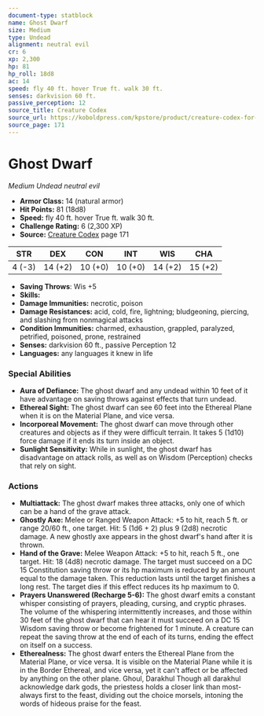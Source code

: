 ```yaml
---
document-type: statblock
name: Ghost Dwarf
size: Medium
type: Undead
alignment: neutral evil
cr: 6
xp: 2,300
hp: 81
hp_roll: 18d8
ac: 14
speed: fly 40 ft. hover True ft. walk 30 ft.
senses: darkvision 60 ft. 
passive_perception: 12
source_title: Creature Codex
source_url: https://koboldpress.com/kpstore/product/creature-codex-for-5th-edition-dnd
source_page: 171
---
```


# Ghost Dwarf

*Medium* *Undead* *neutral evil*

- **Armor Class:** 14 (natural armor)
- **Hit Points:** 81 (18d8)
- **Speed:** fly 40 ft. hover True ft. walk 30 ft.
- **Challenge Rating:** 6 (2,300 XP)
- **Source:** [Creature Codex](https://koboldpress.com/kpstore/product/creature-codex-for-5th-edition-dnd) page 171

| STR | DEX | CON | INT | WIS | CHA |
| --- | --- | --- | --- | --- | --- |
| 4 (-3) | 14 (+2) | 10 (+0) | 10 (+0) | 14 (+2) | 15 (+2) |

- **Saving Throws**: Wis +5
- **Skills:** 
- **Damage Immunities:** necrotic, poison
- **Damage Resistances:** acid, cold, fire, lightning; bludgeoning, piercing, and slashing from nonmagical attacks
- **Condition Immunities:** charmed, exhaustion, grappled, paralyzed, petrified, poisoned, prone, restrained
- **Senses:** darkvision 60 ft., passive Perception 12
- **Languages:** any languages it knew in life

### Special Abilities

- **Aura of Defiance:** The ghost dwarf and any undead within 10 feet of it have advantage on saving throws against effects that turn undead.
- **Ethereal Sight:** The ghost dwarf can see 60 feet into the Ethereal Plane when it is on the Material Plane, and vice versa.
- **Incorporeal Movement:** The ghost dwarf can move through other creatures and objects as if they were difficult terrain. It takes 5 (1d10) force damage if it ends its turn inside an object.
- **Sunlight Sensitivity:** While in sunlight, the ghost dwarf has disadvantage on attack rolls, as well as on Wisdom (Perception) checks that rely on sight.

### Actions

- **Multiattack:** The ghost dwarf makes three attacks, only one of which can be a hand of the grave attack.
- **Ghostly Axe:** Melee or Ranged Weapon Attack: +5 to hit, reach 5 ft. or range 20/60 ft., one target. Hit: 5 (1d6 + 2) plus 9 (2d8) necrotic damage. A new ghostly axe appears in the ghost dwarf's hand after it is thrown.
- **Hand of the Grave:** Melee Weapon Attack: +5 to hit, reach 5 ft., one target. Hit: 18 (4d8) necrotic damage. The target must succeed on a DC 15 Constitution saving throw or its hp maximum is reduced by an amount equal to the damage taken. This reduction lasts until the target finishes a long rest. The target dies if this effect reduces its hp maximum to 0.
- **Prayers Unanswered (Recharge 5-6):** The ghost dwarf emits a constant whisper consisting of prayers, pleading, cursing, and cryptic phrases. The volume of the whispering intermittently increases, and those within 30 feet of the ghost dwarf that can hear it must succeed on a DC 15 Wisdom saving throw or become frightened for 1 minute. A creature can repeat the saving throw at the end of each of its turns, ending the effect on itself on a success.
- **Etherealness:** The ghost dwarf enters the Ethereal Plane from the Material Plane, or vice versa. It is visible on the Material Plane while it is in the Border Ethereal, and vice versa, yet it can't affect or be affected by anything on the other plane. Ghoul, Darakhul Though all darakhul acknowledge dark gods, the priestess holds a closer link than most-always first to the feast, dividing out the choice morsels, intoning the words of hideous praise for the feast.
